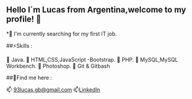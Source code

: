 <img src="https://media3.giphy.com/media/pOEbLRT4SwD35IELiQ/giphy.gif?cid=790b76112f517b9b6c6633c4c6d36ff8f8dc25605217fa4c&amp;rid=giphy.gif&amp;ct=g" alt="Coding Artificial Intelligence GIF by Matthew Butler" style="width: 800px; height: 400px; left: 0px; top: 0px; opacity: 0;">

## Hello I´m Lucas from Argentina,welcome to my profile! 👋
 
*💼 I'm currently searching for my first IT job.

##⚡Skills :

📌 Java.
📌 HTML,CSS,JavaScript -Bootstrap.
📌 PHP.
📌 MySQL,MySQL Workbench.
📌 Photoshop.
📌 Git & Gitbash

##💬Find me here :

📫 93lucas.gb@gmail.com
📫[LinkedIn](https://www.linkedin.com/in/lucas-buela-6660b5197/) 

<!--
**LucasBuela/LucasBuela** is a ✨ _special_ ✨ repository because its `README.md` (this file) appears on your GitHub profile.

Here are some ideas to get you started:

- 🔭 I’m currently working on ...
- 🌱 I’m currently learning ...
- 👯 I’m looking to collaborate on ...
- 🤔 I’m looking for help with ...
- 💬 Ask me about ...
- 📫 How to reach me: ...
- 😄 Pronouns: ...
- ⚡ Fun fact: ...
-->
